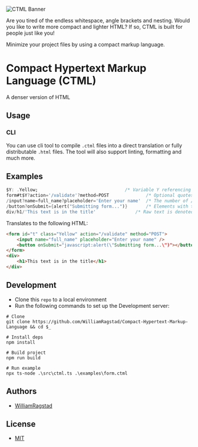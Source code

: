 ![CTML Banner](https://socialify.git.ci/WilliamRagstad/Compact-Hypertext-Markup-Language/image?description=1&descriptionEditable=A%20dense%20form%20of%20HTML&font=Source%20Code%20Pro&language=1&logo=https%3A%2F%2Fgithub.com%2FWilliamRagstad%2FCompact-Hypertext-Markup-Language%2Fblob%2Fmain%2Fassets%2Fchtml-logo-color.png%3Fraw%3Dtrue&owner=1&pattern=Brick%20Wall&theme=Light)

Are you tired of the endless whitespace, angle brackets and nesting. Would you like to write more compact and lighter HTML?
If so, CTML is built for people just like you!

Minimize your project files by using a compact markup language.

# Compact Hypertext Markup Language (CTML)
A denser version of HTML

## Usage

### CLI
You can use cli tool to compile `.ctml` files into a direct translation or fully distributable `.html` files.
The tool will also support linting, formatting and much more.

## Examples

```dart
$Y: .Yellow;				                 /* Variable Y referencing a class name */
form#t$Y?action='/validate'?method=POST 	         /* Optional quotes for single word strings */
/input?name=full_name?placeholder='Enter your name'	 /* The number of / indicates nesting level */
/button?onSubmit={alert("Submitting form...")}		 /* Elements with the same nesting level are siblings */
div/h1/'This text is in the title'		         /* Raw text is denoted using quotes instead of a tagname*/
```

Translates to the following HTML:
  
```html
<form id="t" class="Yellow" action="/validate" method="POST">
    <input name="full_name" placeholder="Enter your name" />
    <button onSubmit="javascript:alert(\"Submitting form...\")"></button>
</form>
<div>
    <h1>This text is in the title</h1>
</div>
```

## Development

- Clone this `repo` to a local environment
- Run the following commands to set up the Development server:

```shell
# Clone
git clone https://github.com/WilliamRagstad/Compact-Hypertext-Markup-Language && cd $_

# Install deps
npm install

# Build project
npm run build

# Run example
npx ts-node .\src\ctml.ts .\examples\form.ctml
```

## Authors

- [WilliamRagstad](https://github.com/WilliamRagstad)

## License

- [MIT](https://wei.mit-license.org)
